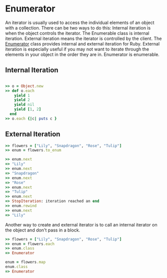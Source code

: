 # Enumerator

An iterator is usually used to access the individual elements of an object with a collection. There can be two ways to do this: Internal iteration is when the object controls the iterator. The Enumerable class is internal iteration. External iteration means the iterator is controlled by the client. The [Enumerator](https://ruby-doc.org/core-2.2.0/Enumerator.html) class provides internal and external iteration for Ruby. External iteration is especially useful if you may not want to iterate through the elements in your object in the order they are in. Enumerator is enumerable.

## Internal Iteration

```ruby

>> o = Object.new
>> def o.each
    yield 1
    yield 2
    yield nil
    yield [1, 2]
  end
>> o.each {|c| puts c }

```

## External Iteration

``` ruby
>> flowers = ["Lily", "Snapdragon", "Rose", "Tulip"]
>> enum = flowers.to_enum

>> enum.next
=> "Lily"
>> enum.next
=> "Snapdragon"
>> enum.next
=> "Rose"
>> enum.next
=> "Tulip"
>> enum.next
=> StopIteration: iteration reached an end
>> enum.rewind
>> enum.next
=> "Lily"

```

Another way to create and external iterator is to call an internal iterator on the object and don't pass in a block.

``` ruby
>> flowers = ["Lily", "Snapdragon", "Rose", "Tulip"]
>> enum = flowers.each
>> enum.class
=> Enumerator

enum = flowers.map
enum.class
=> Enumerator
```
